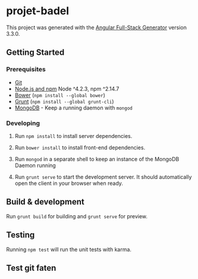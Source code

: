 # projet-badel

This project was generated with the [Angular Full-Stack Generator](tahttps://github.com/DaftMonk/generator-angular-fullsck) version 3.3.0.

## Getting Started

### Prerequisites

- [Git](https://git-scm.com/)
- [Node.js and npm](nodejs.org) Node ^4.2.3, npm ^2.14.7
- [Bower](bower.io) (`npm install --global bower`)
- [Grunt](http://gruntjs.com/) (`npm install --global grunt-cli`)
- [MongoDB](https://www.mongodb.org/) - Keep a running daemon with `mongod`

### Developing

1. Run `npm install` to install server dependencies.

2. Run `bower install` to install front-end dependencies.

3. Run `mongod` in a separate shell to keep an instance of the MongoDB Daemon running

4. Run `grunt serve` to start the development server. It should automatically open the client in your browser when ready.

## Build & development

Run `grunt build` for building and `grunt serve` for preview.

## Testing

Running `npm test` will run the unit tests with karma.

## Test git faten
